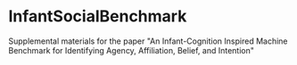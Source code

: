 # InfantSocialBenchmark
Supplemental materials for the paper "An Infant-Cognition Inspired Machine Benchmark for Identifying Agency, Affiliation, Belief, and Intention"
